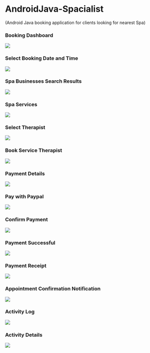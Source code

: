 # AndroidJava-Spacialist
(Android Java booking application for clients looking for nearest Spa)

<h3>Booking Dashboard</h3>
<img src="https://raw.githubusercontent.com/argieeeee/AndroidJava-Spacialist/main/screenshots_mobile/Screenshot_1570721342.png"/>

<h3>Select Booking Date and Time</h3>
<img src="https://raw.githubusercontent.com/argieeeee/AndroidJava-Spacialist/main/screenshots_mobile/Screenshot_20191022-175930_Spacialist.jpg"/>

<h3>Spa Businesses Search Results</h3>
<img src="https://raw.githubusercontent.com/argieeeee/AndroidJava-Spacialist/main/screenshots_mobile/Screenshot_20191022-175305_Spacialist.jpg"/>

<h3>Spa Services</h3>
<img src="https://raw.githubusercontent.com/argieeeee/AndroidJava-Spacialist/main/screenshots_mobile/Screenshot_20191022-175341_Spacialist.jpg"/>

<h3>Select Therapist</h3>
<img src="https://raw.githubusercontent.com/argieeeee/AndroidJava-Spacialist/main/screenshots_mobile/Screenshot_20191022-175409_Spacialist.jpg"/>

<h3>Book Service Therapist</h3>
<img src="https://raw.githubusercontent.com/argieeeee/AndroidJava-Spacialist/main/screenshots_mobile/Screenshot_20191022-180959_Spacialist.jpg"/>

<h3>Payment Details</h3>
<img src="https://raw.githubusercontent.com/argieeeee/AndroidJava-Spacialist/main/screenshots_mobile/Screenshot_20191022-181048_Spacialist.jpg"/>

<h3>Pay with Paypal</h3>
<img src="https://raw.githubusercontent.com/argieeeee/AndroidJava-Spacialist/main/screenshots_mobile/Screenshot_20191022-181010_Spacialist.jpg"/>

<h3>Confirm Payment</h3>
<img src="https://raw.githubusercontent.com/argieeeee/AndroidJava-Spacialist/main/screenshots_mobile/Screenshot_20191022-181020_Spacialist.jpg"/>

<h3>Payment Successful</h3>
<img src="https://raw.githubusercontent.com/argieeeee/AndroidJava-Spacialist/main/screenshots_mobile/Screenshot_20191022-181037_Spacialist.jpg"/>

<h3>Payment Receipt</h3>
<img src="https://raw.githubusercontent.com/argieeeee/AndroidJava-Spacialist/main/screenshots_mobile/Screenshot_20191022-181048_Spacialist.jpg"/>

<h3>Appointment Confirmation Notification</h3>
<img src="https://raw.githubusercontent.com/argieeeee/AndroidJava-Spacialist/main/screenshots_mobile/Screenshot_20191022-181043_Spacialist.jpg"/>

<h3>Activity Log</h3>
<img src="https://raw.githubusercontent.com/argieeeee/AndroidJava-Spacialist/main/screenshots_mobile/Screenshot_20191022-181056_Spacialist.jpg"/>

<h3>Activity Details</h3>
<img src="https://raw.githubusercontent.com/argieeeee/AndroidJava-Spacialist/main/screenshots_mobile/Screenshot_20191022-175914_Spacialist.jpg"/>
